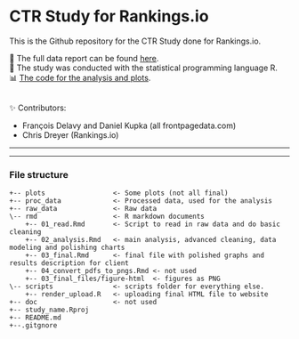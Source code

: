 # CTR Study for Rankings.io

This is the Github repository for the CTR Study done for Rankings.io. 

:pencil: The full data report can be found [here](https://frontpagedata.com/ctr-study).  
:hammer: The study was conducted with the statistical programming language R.  
:bar_chart: [The code for the analysis and plots](https://github.com/frontpagedata/ctr-study/blob/master/rmd/03_final.Rmd).  
 

:sparkles: Contributors:  
* François Delavy and Daniel Kupka (all frontpagedata.com)
* Chris Dreyer (Rankings.io)

------------------------------------------------------------------------


------------------------------------------------------------------------

### File structure

    +-- plots                 <- Some plots (not all final)
    +-- proc_data             <- Processed data, used for the analysis
    +-- raw_data              <- Raw data  
    \-- rmd                   <- R markdown documents
        +-- 01_read.Rmd       <- Script to read in raw data and do basic cleaning   
        +-- 02_analysis.Rmd   <- main analysis, advanced cleaning, data modeling and polishing charts 
        +-- 03_final.Rmd      <- final file with polished graphs and results description for client 
        +-- 04_convert_pdfs_to_pngs.Rmd <- not used
        +-- 03_final_files/figure-html  <- figures as PNG
    \-- scripts               <- scripts folder for everything else. 
        +-- render_upload.R   <- uploading final HTML file to website
    +-- doc                   <- not used    
    +-- study_name.Rproj
    +-- README.md             
    +--.gitgnore              


